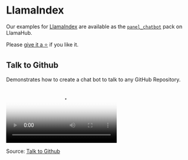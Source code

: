 # LlamaIndex

Our examples for [LlamaIndex](https://www.llamaindex.ai/) are available as the
[`panel_chatbot`](https://llamahub.ai/l/llama_packs-panel_chatbot) pack on
LlamaHub.

Please [give it a ⭐](https://llamahub.ai/l/llama_packs-panel_chatbot) if you like it.

## Talk to Github

Demonstrates how to create a chat bot to talk to any GitHub Repository.

<video controls poster="../assets/thumbnails/llama_index_talk_to_github.png" >
    <source src="../assets/videos/llama_index_talk_to_github.mp4" type="video/mp4"
    style="max-height: 400px; max-width: 600px;">
    Your browser does not support the video tag.
</video>

Source: <a href="https://github.com/run-llama/llama-hub/blob/main/llama_hub/llama_packs/panel_chatbot/app.py" target="_blank">Talk to Github</a>
